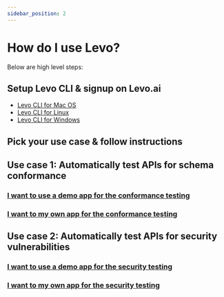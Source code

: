 ```yaml
---
sidebar_position: 2
---
```


# How do I use Levo?

Below are high level steps:

## Setup Levo CLI & signup on Levo.ai
* [Levo CLI for Mac OS][mac]
* [Levo CLI for Linux][linux]
* [Levo CLI for Windows][windows]

## Pick your use case & follow instructions

## Use case 1: Automatically test APIs for schema conformance
### [I want to use a demo app for the conformance testing][use-malschema]
### [I want to my own app for the conformance testing][use-my-app-for-schema-tests]

## Use case 2: Automatically test APIs for security vulnerabilities
### [I want to use a demo app for the security testing][use-crapi]
### [I want to my own app for the security testing][use-my-app-for-security-tests]

[mac]: levo-cli/levo-cli-for-mac-os.md
[linux]: levo-cli/levo-cli-for-linux.md
[windows]: levo-cli/levo-cli-for-windows.md
[use-malschema]: https://github.com/levoai/demo-apps/blob/main/MalSchema/README.rst
[use-my-app-for-schema-tests]: ./onboarding/crapi/configure-test-plan.md
[use-crapi]: ./onboarding/crapi/crapi.md
[use-my-app-for-security-tests]: ./onboarding/test-app-security.md

